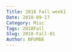 ```yaml
---
Title: 2018 Fall week1
Date: 2018-09-17
Category: Misc
Tags: 2018Fall
Slug: 2018-Fall-01
Author: NFUMDE
---
```


